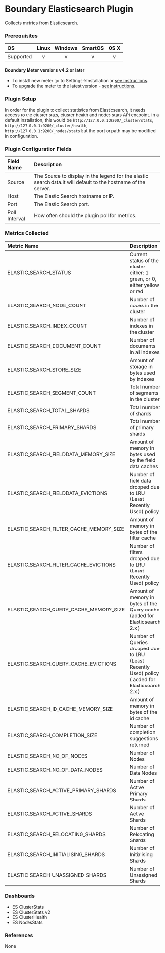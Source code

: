 # Boundary Elasticsearch Plugin 

Collects metrics from Elasticsearch.

### Prerequisites

|     OS    | Linux | Windows | SmartOS | OS X |
|:----------|:-----:|:-------:|:-------:|:----:|
| Supported |   v   |    v    |    v    |  v   |

#### Boundary Meter versions v4.2 or later

- To install new meter go to Settings->Installation or [see instructions](https://help.boundary.com/hc/en-us/sections/200634331-Installation).
- To upgrade the meter to the latest version - [see instructions](https://help.boundary.com/hc/en-us/articles/201573102-Upgrading-the-Boundary-Meter).

### Plugin Setup

In order for the plugin to collect statistics from Elasticsearch, it needs access to the cluster stats, cluster health and nodes stats API endpoint. In a default installation, this would be `http://127.0.0.1:9200/_cluster/stats`, `http://127.0.0.1:9200/_cluster/health`, `http://127.0.0.1:9200/_nodes/stats` but the port or path may be modified in configuration.

### Plugin Configuration Fields

|Field Name    | Description                                                                                              |
|:-------------|:---------------------------------------------------------------------------------------------------------|
|Source        | The Source to display in the legend for the elastic search data.It will default to the hostname of the server.|
|Host          | The Elastic Search hostname or IP.                                                                       |
|Port          | The Elastic Search port.                                                                                 |
|Poll Interval | How often should the plugin poll for metrics.                                                            |

### Metrics Collected

|Metric Name                                   |Description                                                               |
|:---------------------------------------------|:-------------------------------------------------------------------------|
| ELASTIC\_SEARCH\_STATUS                      | Current status of the cluster either: 1 green, or 0, either yellow or red|
| ELASTIC\_SEARCH\_NODE\_COUNT                 | Number of nodes in the cluster                                           |
| ELASTIC\_SEARCH\_INDEX\_COUNT                | Number of indexes in the cluster                                         |
| ELASTIC\_SEARCH\_DOCUMENT\_COUNT             | Number of documents in all indexes                                       |
| ELASTIC\_SEARCH\_STORE\_SIZE                 | Amount of storage in bytes used by indexes                               |
| ELASTIC\_SEARCH\_SEGMENT\_COUNT              | Total number of segments in the cluster                                  |
| ELASTIC\_SEARCH\_TOTAL\_SHARDS               | Total number of shards                                                   |
| ELASTIC\_SEARCH\_PRIMARY\_SHARDS             | Total number of primary shards                                           |
| ELASTIC\_SEARCH\_FIELDDATA\_MEMORY\_SIZE     | Amount of memory in bytes used by the field data caches                  |
| ELASTIC\_SEARCH\_FIELDDATA\_EVICTIONS        | Number of field data dropped due to LRU (Least Recently Used) policy     |
| ELASTIC\_SEARCH\_FILTER\_CACHE\_MEMORY\_SIZE | Amount of memory in bytes of the filter cache                            |
| ELASTIC\_SEARCH\_FILTER\_CACHE\_EVICTIONS    | Number of filters dropped due to LRU (Least Recently Used) policy        |
| ELASTIC\_SEARCH\_QUERY\_CACHE\_MEMORY\_SIZE  | Amount of memory in bytes of the Query cache (added for Elasticsearch 2.x )         |
| ELASTIC\_SEARCH\_QUERY\_CACHE\_EVICTIONS     | Number of Queries dropped due to LRU (Least Recently Used) policy ( added for Elasticsearch 2.x )        |
| ELASTIC\_SEARCH\_ID\_CACHE\_MEMORY\_SIZE     | Amount of memory in bytes of the id cache                                |
| ELASTIC\_SEARCH\_COMPLETION\_SIZE            | Number of completion suggestions returned                                |
| ELASTIC\_SEARCH\_NO\_OF\_NODES               | Number of Nodes                                                          |
| ELASTIC\_SEARCH\_NO\_OF\_DATA\_NODES         | Number of Data Nodes                                                     |
| ELASTIC\_SEARCH\_ACTIVE\_PRIMARY\_SHARDS     | Number of Active Primary Shards                                          |
| ELASTIC\_SEARCH\_ACTIVE\_SHARDS              | Number of  Active Shards                                                 |
| ELASTIC\_SEARCH\_RELOCATING\_SHARDS          | Number of Relocating Shards                                              |
| ELASTIC\_SEARCH\_INITIALISING\_SHARDS        | Number of Initialising Shards                                            |
| ELASTIC\_SEARCH\_UNASSIGNED\_SHARDS          | Number of Unassigned Shards                                              |

### Dashboards

- ES ClusterStats
- ES ClusterStats v2
- ES ClusterHealth
- ES NodesStats

### References

None
